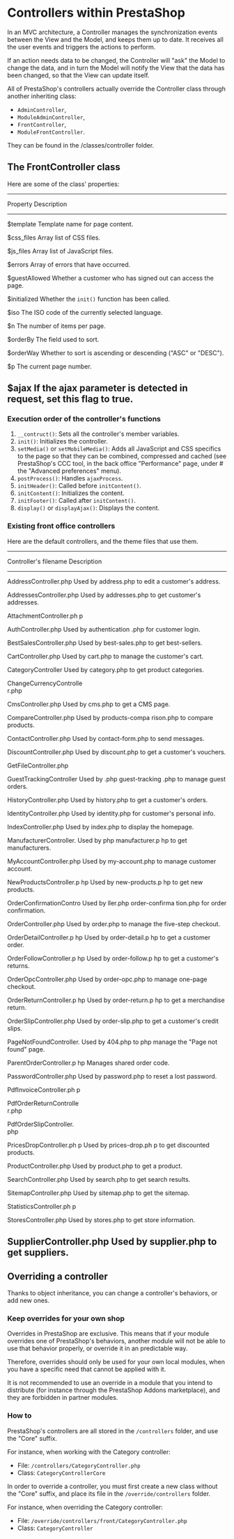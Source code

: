 Controllers within PrestaShop
=============================

In an MVC architecture, a Controller manages the synchronization events
between the View and the Model, and keeps them up to date. It receives
all the user events and triggers the actions to perform.

If an action needs data to be changed, the Controller will "ask" the
Model to change the data, and in turn the Model will notify the View
that the data has been changed, so that the View can update itself.

All of PrestaShop's controllers actually override the Controller class
through another inheriting class:

-   `AdminController`,
-   `ModuleAdminController`,
-   `FrontController`,
-   `ModuleFrontController`.

They can be found in the /classes/controller folder.

The FrontController class
-------------------------

Here are some of the class' properties:

  ----------------------------------
  Property        Description
  --------------- ------------------
  \$template      Template name for
                  page content.

  \$css\_files    Array list of CSS
                  files.

  \$js\_files     Array list of
                  JavaScript files.

  \$errors        Array of errors
                  that have
                  occurred.

  \$guestAllowed  Whether a customer
                  who has signed out
                  can access the
                  page.

  \$initialized   Whether the
                  `init()` function
                  has been called.

  \$iso           The ISO code of
                  the currently
                  selected language.

  \$n             The number of
                  items per page.

  \$orderBy       The field used to
                  sort.

  \$orderWay      Whether to sort is
                  ascending or
                  descending ("ASC"
                  or "DESC").

  \$p             The current page
                  number.

  \$ajax          If the ajax
                  parameter is
                  detected in
                  request, set this
                  flag to true.
  ----------------------------------

### Execution order of the controller's functions

1.  `__contruct()`: Sets all the controller's member variables.
2.  `init()`: Initializes the controller.
3.  `setMedia()` or `setMobileMedia()`: Adds all JavaScript and CSS
    specifics to the page so that they can be combined, compressed and
    cached (see PrestaShop's CCC tool, in the back office "Performance"
    page, under \# the "Advanced preferences" menu).
4.  `postProcess()`: Handles `ajaxProcess`.
5.  `initHeader()`: Called before `initContent()`.
6.  `initContent()`: Initializes the content.
7.  `initFooter()`: Called after `initContent()`.
8.  `display()` or `displayAjax()`: Displays the content.

### Existing front office controllers

Here are the default controllers, and the theme files that use them.

  ---------------------------------------------
  Controller's filename      Description
  -------------------------- ------------------
  AddressController.php      Used by
                             address.php to
                             edit a customer's
                             address.

  AddressesController.php    Used by
                             addresses.php to
                             get customer's
                             addresses.

  AttachmentController.ph p  

  AuthController.php         Used by
                             authentication
                             .php for customer
                             login.

  BestSalesController.php    Used by
                             best-sales.php to
                             get best-sellers.

  CartController.php         Used by cart.php
                             to manage the
                             customer's cart.

  CategoryController         Used by
                             category.php to
                             get product
                             categories.

  ChangeCurrencyControlle    
  r.php                      

  CmsController.php          Used by cms.php to
                             get a CMS page.

  CompareController.php      Used by
                             products-compa
                             rison.php to
                             compare products.

  ContactController.php      Used by
                             contact-form.php
                             to send messages.

  DiscountController.php     Used by
                             discount.php to
                             get a customer's
                             vouchers.

  GetFileController.php      

  GuestTrackingController    Used by
  .php                       guest-tracking
                             .php to manage
                             guest orders.

  HistoryController.php      Used by
                             history.php to get
                             a customer's
                             orders.

  IdentityController.php     Used by
                             identity.php for
                             customer's
                             personal info.

  IndexController.php        Used by index.php
                             to display the
                             homepage.

  ManufacturerController.    Used by
  php                        manufacturer.p hp
                             to get
                             manufacturers.

  MyAccountController.php    Used by
                             my-account.php to
                             manage customer
                             account.

  NewProductsController.p hp Used by
                             new-products.p hp
                             to get new
                             products.

  OrderConfirmationContro    Used by
  ller.php                   order-confirma
                             tion.php for order
                             confirmation.

  OrderController.php        Used by order.php
                             to manage the
                             five-step
                             checkout.

  OrderDetailController.p hp Used by
                             order-detail.p hp
                             to get a customer
                             order.

  OrderFollowController.p hp Used by
                             order-follow.p hp
                             to get a
                             customer's
                             returns.

  OrderOpcController.php     Used by
                             order-opc.php to
                             manage one-page
                             checkout.

  OrderReturnController.p hp Used by
                             order-return.p hp
                             to get a
                             merchandise
                             return.

  OrderSlipController.php    Used by
                             order-slip.php to
                             get a customer's
                             credit slips.

  PageNotFoundController.    Used by 404.php to
  php                        manage the "Page
                             not found" page.

  ParentOrderController.p hp Manages shared
                             order code.

  PasswordController.php     Used by
                             password.php to
                             reset a lost
                             password.

  PdfInvoiceController.ph p  

  PdfOrderReturnControlle    
  r.php                      

  PdfOrderSlipController.    
  php                        

  PricesDropController.ph p  Used by
                             prices-drop.ph p
                             to get discounted
                             products.

  ProductController.php      Used by
                             product.php to get
                             a product.

  SearchController.php       Used by search.php
                             to get search
                             results.

  SitemapController.php      Used by
                             sitemap.php to get
                             the sitemap.

  StatisticsController.ph p  

  StoresController.php       Used by stores.php
                             to get store
                             information.

  SupplierController.php     Used by
                             supplier.php to
                             get suppliers.
  ---------------------------------------------

Overriding a controller
-----------------------

Thanks to object inheritance, you can change a controller's behaviors,
or add new ones.

### Keep overrides for your own shop

Overrides in PrestaShop are exclusive. This means that if your module
overrides one of PrestaShop's behaviors, another module will not be able
to use that behavior properly, or override it in an predictable way.

Therefore, overrides should only be used for your own local modules,
when you have a specific need that cannot be applied with it.

It is not recommended to use an override in a module that you intend to
distribute (for instance through the PrestaShop Addons marketplace), and
they are forbidden in partner modules.

### How to

PrestaShop's controllers are all stored in the `/controllers` folder,
and use the "Core" suffix.

For instance, when working with the Category controller:

-   File: `/controllers/CategoryController.php`
-   Class: `CategoryControllerCore`

In order to override a controller, you must first create a new class
without the "Core" suffix, and place its file in the
`/override/controllers` folder.

For instance, when overriding the Category controller:

-   File: `/override/controllers/front/CategoryController.php`
-   Class: `CategoryController`

